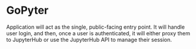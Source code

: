 # GoPyter
Application will act as the single, public-facing entry point. It will handle user login, and then, once a user is authenticated, it will either proxy them to JupyterHub or use the JupyterHub API to manage their session.

